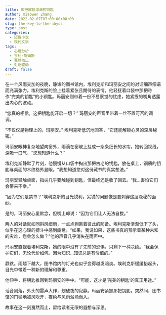 ```yaml
---
title: 那把解锁深渊的钥匙
author: Xiaowen Zhang
date: 2022-02-07T07:00:00+08:00
slug: the-key-to-the-abyss
type: post
categories:
  - 短篇小说
  - 现代文学
tags:
  - 心理分析
  - 亨利·詹姆斯
  - 戛然而止
  - 对话驱动
draft: false
---
```


在一个风雨交加的夜晚，静谧的图书馆内，埃利克斯和玛丽安之间的对话细声细语而充满张力。埃利克斯的脸上挂着紧张且期待的表情，他轻抚着口袋中那把称作“完美的钥匙”的小铜匙。玛丽安则带着一份不易察觉的忧虑，她紧抿的嘴角透露出内心的波动。

“您真的相信，这把钥匙能开启一切？” 玛丽安的声音里带着一丝不置可否的调调。

“不仅仅是物理上的，玛丽安。” 埃利克斯低沉地回答，“它还能解锁心灵的深层秘密。”

玛丽安眼神复杂地望向窗外，雨滴在窗玻上挂成一条条细长的水帘。她转回视线，深吸一口气，“您想知道什么？”

埃利克斯静默了片刻，他慢慢从口袋中掏出那把古老的钥匙，放在桌上，铜质的钥匙与桌面的木纹格外显眼。“我想知道您对这份藏书的真实想法。”

玛丽安轻触桌面，指尖几乎要触碰到钥匙，但最终还是收了回去。“我...害怕它们会带来不幸。”

“因为它们是禁书？”埃利克斯的目光锐利，尖锐的问题像是要刺穿这层隐秘的面纱。

是的，玛丽安心里默念，但嘴上却说：“因为它们让人无法自拔。”

两人的对话就如同斜风细雨，一点点剥离着彼此的防备。埃利克斯渐渐低下了头，似乎在这心理的搏斗中感到疲惫。“如果，我说如果，这些书真的预示着某种未知的灾难，您会怎么做？”他的声音几乎消失在雨声中。

玛丽安直视着埃利克斯，她的眼中没有了先前的恐惧，只剩下一种决绝。“我会保护它们，无论代价如何。因为知识...知识总是有价值的。”

静默。雨越下越大，图书馆内的灯光也似乎变得越发暗淡。埃利克斯缓缓抬起头，目光中带着一种新的理解和尊重。

他伸手，将钥匙推回到玛丽安的手中。“可能，这才是‘完美的钥匙’的真正用途。”

话音刚落，外头的雷声大作，划破夜的寂静。玛丽安紧握那把钥匙，突然间，图书馆的门猛地被风吹开，夜色与风雨汹涌而入。

故事在这一刻戛然而止，留给读者无限的遐想与深思。
